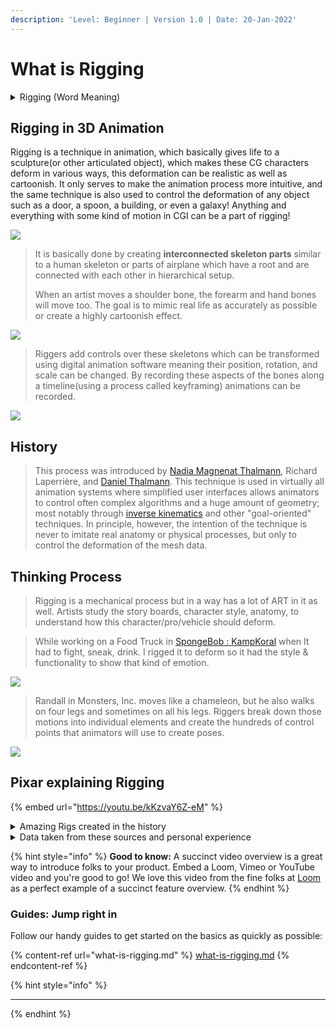 ```yaml
---
description: 'Level: Beginner | Version 1.0 | Date: 20-Jan-2022'
---
```


# What is Rigging

<details>

<summary>Rigging (Word Meaning)</summary>

For common folks, Rigging can mean many things like arranging dishonestly for the result of something, or the action of designing and installing the equipment, in the preparation to move/ handle objects. Rigging comes from the word RIG - which means to set up or prepare. It's history goes to 1800s where "rigging" a sailing vessel refers to putting all the components in place to allow it to function.

</details>

## Rigging in 3D Animation

Rigging is a technique in animation, which basically gives life to a sculpture(or other articulated object), which makes these CG characters deform in various ways, this deformation can be realistic as well as cartoonish. It only serves to make the animation process more intuitive, and the same technique is also used to control the deformation of any object such as a door, a spoon, a building, or even a galaxy! Anything and everything with some kind of motion in CGI can be a part of rigging!

![](../.gitbook/assets/dribbble\_fireart\_6.gif)

> It is basically done by creating **interconnected skeleton parts** similar to a human skeleton or parts of airplane which have a root and are connected with each other in hierarchical setup.
>
> When an artist moves a shoulder bone, the forearm and hand bones will move too. The goal is to mimic real life as accurately as possible or create a highly cartoonish effect.

![](<../.gitbook/assets/maya\_5pxRA8t1Fk (1).gif>)

> Riggers add controls over these skeletons which can be transformed using digital animation software meaning their position, rotation, and scale can be changed. By recording these aspects of the bones along a timeline(using a process called keyframing) animations can be recorded.

![](../.gitbook/assets/maya\_PCUeBDoedx.gif)

## History

> This process was introduced by  [Nadia Magnenat Thalmann](https://en.wikipedia.org/wiki/Nadia\_Magnenat\_Thalmann), Richard Laperrière, and [Daniel Thalmann](https://en.wikipedia.org/wiki/Daniel\_Thalmann). This technique is used in virtually all animation systems where simplified user interfaces allows animators to control often complex algorithms and a huge amount of geometry; most notably through [inverse kinematics](https://en.wikipedia.org/wiki/Inverse\_kinematics) and other "goal-oriented" techniques. In principle, however, the intention of the technique is never to imitate real anatomy or physical processes, but only to control the deformation of the mesh data.&#x20;



## Thinking Process

> Rigging is a mechanical process but in a way has a lot of ART in it as well. Artists study the story boards, character style, anatomy, to understand how this character/pro/vehicle should deform.

> While working on a Food Truck in [SpongeBob : KampKoral](https://www.youtube.com/watch?v=\_i8AYsf1iKo) when It had to fight, sneak, drink. I rigged it to deform so it had the style & functionality to show that kind of emotion.

![](../.gitbook/assets/vlc\_U4xrGh7bZe\_1.gif)

> Randall in Monsters, Inc. moves like a chameleon, but he also walks on four legs and sometimes on all his legs. Riggers break down those motions into individual elements and create the hundreds of control points that animators will use to create poses.

![](../.gitbook/assets/mons.gif)



## Pixar explaining Rigging

{% embed url="https://youtu.be/kKzvaY6Z-eM" %}

<details>

<summary>Amazing Rigs created in the history</summary>

​[https://www.youtube.com/watch?v=Nn0S2vmSCU0\&t=29s](https://www.youtube.com/watch?v=Nn0S2vmSCU0\&t=29s)

[https://youtu.be/SlRvgJpssEM](https://youtu.be/SlRvgJpssEM)

[https://www.youtube.com/watch?v=uUX-9ar7oZw](https://www.youtube.com/watch?v=uUX-9ar7oZw)

[https://youtu.be/FcEK6o58acI](https://youtu.be/FcEK6o58acI)

[https://youtu.be/\_9CB6ZnXDM0](https://youtu.be/\_9CB6ZnXDM0)

[https://youtu.be/C4KYk7LhSSw](https://youtu.be/C4KYk7LhSSw)

[https://youtu.be/r45e5Xky35k](https://youtu.be/r45e5Xky35k)

[https://youtu.be/S-HG8IA-2TI](https://youtu.be/S-HG8IA-2TI)

[https://youtu.be/ye7arp5IrAg](https://youtu.be/ye7arp5IrAg)

[https://youtu.be/nuBvox8tp14](https://youtu.be/nuBvox8tp14)

[https://youtu.be/IZFgkom9oRo](https://youtu.be/IZFgkom9oRo)

[https://youtu.be/wAS8MYc0ZQo](https://youtu.be/wAS8MYc0ZQo)

[https://youtu.be/0QliCSM6qKo](https://youtu.be/0QliCSM6qKo)

</details>

<details>

<summary>Data taken from these sources and personal experience </summary>

https://sciencebehindpixar.org/pipeline/rigging

https://dribbble.com/shots/6553591-Puppet-Master

https://en.wikipedia.org/wiki/Skeletal\_animation

https://sciencebehindpixar.org/pipeline/rigging#:\~:text=Riggers%20break%20down%20those%20motions,can%20be%20posed.

</details>

{% hint style="info" %}
**Good to know:** A succinct video overview is a great way to introduce folks to your product. Embed a Loom, Vimeo or YouTube video and you're good to go! We love this video from the fine folks at [Loom](https://loom.com) as a perfect example of a succinct feature overview.
{% endhint %}

### Guides: Jump right in

Follow our handy guides to get started on the basics as quickly as possible:

{% content-ref url="what-is-rigging.md" %}
[what-is-rigging.md](what-is-rigging.md)
{% endcontent-ref %}

{% hint style="info" %}
****
{% endhint %}

